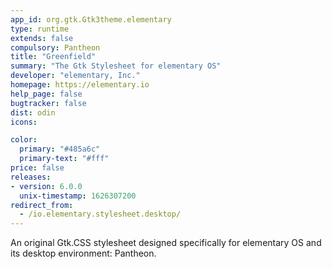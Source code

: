 ```yaml
---
app_id: org.gtk.Gtk3theme.elementary
type: runtime
extends: false
compulsory: Pantheon
title: "Greenfield"
summary: "The Gtk Stylesheet for elementary OS"
developer: "elementary, Inc."
homepage: https://elementary.io
help_page: false
bugtracker: false
dist: odin
icons:

color:
  primary: "#485a6c"
  primary-text: "#fff"
price: false
releases:
- version: 6.0.0
  unix-timestamp: 1626307200
redirect_from:
  - /io.elementary.stylesheet.desktop/
---
```


<p>An original Gtk.CSS stylesheet designed specifically for elementary OS and its desktop environment: Pantheon.</p>